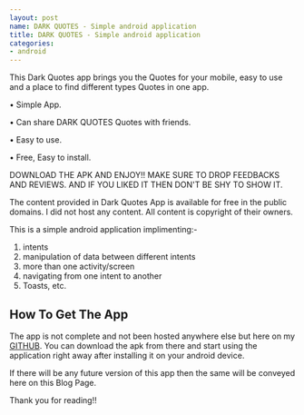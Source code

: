 ```yaml
---
layout: post
name: DARK QUOTES - Simple android application
title: DARK QUOTES - Simple android application
categories: 
- android
---
```


This Dark Quotes app brings you the Quotes for your mobile, easy to use and a place to find different types Quotes in one app.

• Simple App.

• Can share DARK QUOTES Quotes with friends.

• Easy to use.

• Free, Easy to install.

DOWNLOAD THE APK AND ENJOY!! MAKE SURE TO DROP FEEDBACKS AND REVIEWS. AND IF YOU LIKED IT THEN DON'T BE SHY TO SHOW IT.

The content provided in Dark Quotes App is available for free in the public domains. I did not host any content. All content is copyright of their owners.

This is a simple android application implimenting:-
  1. intents
  2. manipulation of data between different intents
  3. more than one activity/screen
  4. navigating from one intent to another
  5. Toasts, etc.



## How To Get The App

The app is not complete and not been hosted anywhere else but here on my [GITHUB](https://github.com/styles3544/DARKQUOTES). You can download the apk from there and start using the application right away after installing it on your android device. 

If there will be any future version of this app then the same will be conveyed here on this Blog Page.

Thank you for reading!!
